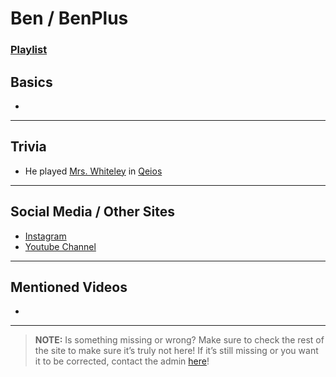 # Ben / BenPlus
### [Playlist]()

## Basics
- 

----

## Trivia
- He played [Mrs. Whiteley](../5.Characters/Qeios_Characters.md) in [Qeios](../6.Series/Qeios.md)

----

## Social Media / Other Sites
- [Instagram]()
- [Youtube Channel]()

----

## Mentioned Videos
- []()

----

> **NOTE:** Is something missing or wrong? Make sure to check the rest of the site to make sure it’s truly not here! If it’s still missing or you want it to be corrected, contact the admin [here](../chapter_2.md)!